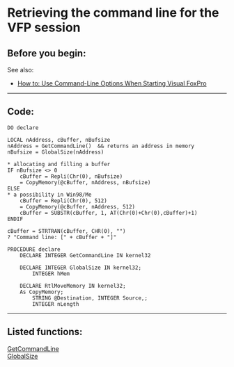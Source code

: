 <link rel="stylesheet" type="text/css" href="../css/win32api.css">  
<link rel="stylesheet" href="https://cdnjs.cloudflare.com/ajax/libs/font-awesome/4.7.0/css/font-awesome.min.css">

# Retrieving the command line for the VFP session

## Before you begin:
See also:

* [How to: Use Command-Line Options When Starting Visual FoxPro](sample_000.md)  

  
***  


## Code:
```foxpro  
DO declare

LOCAL nAddress, cBuffer, nBufsize
nAddress = GetCommandLine()  && returns an address in memory
nBufsize = GlobalSize(nAddress)

* allocating and filling a buffer
IF nBufsize <> 0
	cBuffer = Repli(Chr(0), nBufsize)
	= CopyMemory(@cBuffer, nAddress, nBufsize)
ELSE
* a possibility in Win98/Me
	cBuffer = Repli(Chr(0), 512)
	= CopyMemory(@cBuffer, nAddress, 512)
	cBuffer = SUBSTR(cBuffer, 1, AT(Chr(0)+Chr(0),cBuffer)+1)
ENDIF

cBuffer = STRTRAN(cBuffer, CHR(0), "")
? "Command line: [" + cBuffer + "]"

PROCEDURE declare
	DECLARE INTEGER GetCommandLine IN kernel32

	DECLARE INTEGER GlobalSize IN kernel32;
		INTEGER hMem

	DECLARE RtlMoveMemory IN kernel32;
	As CopyMemory;
		STRING @Destination, INTEGER Source,;
		INTEGER nLength  
```  
***  


## Listed functions:
[GetCommandLine](../libraries/kernel32/GetCommandLine.md)  
[GlobalSize](../libraries/kernel32/GlobalSize.md)  
